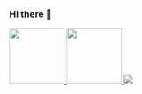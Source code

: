 ### Hi there 👋

<!--
**pingu01/pingu01** is a ✨ _special_ ✨ repository because its `README.md` (this file) appears on your GitHub profile.

Here are some ideas to get you started:

- 🔭 I’m currently working on ...
- 🌱 I’m currently learning ...
- 👯 I’m looking to collaborate on ...
- 🤔 I’m looking for help with ...
- 💬 Ask me about ...
- 📫 How to reach me: ...
- 😄 Pronouns: ...
- ⚡ Fun fact: ...
-->
<div>
<a href="https://github.com/pingu01">
<img height="100em" src="https://github-readme-stats.vercel.app/api/top-langs/?username=pingu01&layout=compact&langs_count=7&theme=dracula"/> 
<img height="100em" src="https://github-readme-stats.vercel.app/api?username=pingu01&show_icons=true&theme=dracula&include_all_commits=true&count_private=true"/>
<img src="https://raw.githubusercontent.com/pingu01/pingu01/output/github-contribution-grid-snake.svg"/>
</div>














